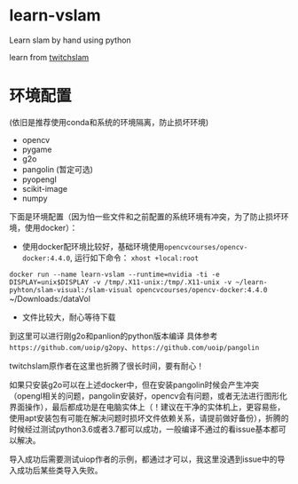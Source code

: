 # learn-vslam
Learn slam by hand using python

learn from [twitchslam](https://github.com/geohot/twitchslam)

# 环境配置
(依旧是推荐使用conda和系统的环境隔离，防止损坏环境)

- opencv
- pygame
- g2o
- pangolin (暂定可选)
- pyopengl
- scikit-image
- numpy

下面是环境配置（因为怕一些文件和之前配置的系统环境有冲突，为了防止损坏环境，使用docker）：

- 使用docker配环境比较好，基础环境使用`opencvcourses/opencv-docker:4.4.0`, 运行如下命令：
`xhost +local:root`

`docker run --name learn-vslam --runtime=nvidia -ti -e DISPLAY=unix$DISPLAY -v /tmp/.X11-unix:/tmp/.X11-unix -v ~/learn-pyhton/slam-visual:/slam-visual opencvcourses/opencv-docker:4.4.0`
~/Downloads:/dataVol
- 文件比较大，耐心等待下载

到这里可以进行刚g2o和panlion的python版本编译
具体参考`https://github.com/uoip/g2opy`、`https://github.com/uoip/pangolin`

twitchslam原作者在这里也折腾了很长时间，要有耐心！

如果只安装g2o可以在上述docker中，但在安装pangolin时候会产生冲突（opengl相关的问题，pangolin安装好，opencv会有问题，或者无法进行图形化界面操作），最后都成功是在电脑实体上（！建议在干净的实体机上，更容易些，使用apt安装包有可能在解决问题时损坏文件依赖关系，请提前做好备份），折腾的时候经过测试python3.6或者3.7都可以成功，一般编译不通过的看issue基本都可以解决。

导入成功后需要测试uiop作者的示例，都通过才可以，我这里没遇到issue中的导入成功后某些类导入失败。

